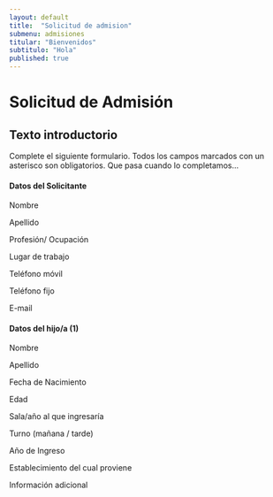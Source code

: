 ```yaml
---
layout: default
title:  "Solicitud de admision"
submenu: admisiones
titular: "Bienvenidos"
subtitulo: "Hola"
published: true
---
```


# Solicitud de Admisión

## Texto introductorio


Complete el siguiente formulario. Todos los campos marcados con un asterisco son obligatorios.
Que pasa cuando lo completamos...


#### Datos del Solicitante

Nombre

Apellido

Profesión/ Ocupación

Lugar de trabajo

Teléfono móvil

Teléfono fijo

E-mail


#### Datos del hijo/a (1)

Nombre

Apellido

Fecha de Nacimiento

Edad

Sala/año al que ingresaría

Turno (mañana / tarde)

Año de Ingreso

Establecimiento del cual proviene

Información adicional